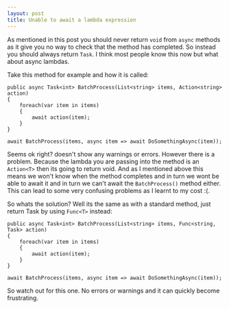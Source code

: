 ```yaml
---
layout: post
title: Unable to await a lambda expression
---
```


As mentioned in this post you should never return `void` from `async` methods as it give you no way to check that the method has completed. So instead you should always return `Task`. I think most people know this now but what about async lambdas.

Take this method for example and how it is called:

```language-csharp
public async Task<int> BatchProcess(List<string> items, Action<string> action)
{
    foreach(var item in items)
    {
        await action(item);
    }
}

await BatchProcess(items, async item => await DoSomethingAsync(item)); 
```

Seems ok right? doesn't show any warnings or errors. However there is a problem. Because the lambda you are passing into the method is an `Action<T>` then its going to return void. And as I mentioned above this means we won't know when the method completes and in turn we wont be able to await it and in turn we can't await the `BatchProcess()` method either. This can lead to some very confusing problems as I learnt to my cost :(.

So whats the solution? Well its the same as with a standard method, just return Task by using `Func<T>` instead:

```language-csharp
public async Task<int> BatchProcess(List<string> items, Func<string, Task> action)
{
    foreach(var item in items)
    {
        await action(item);
    }
}

await BatchProcess(items, async item => await DoSomethingAsync(item)); 
```

So watch out for this one. No errors or warnings and it can quickly become frustrating.

